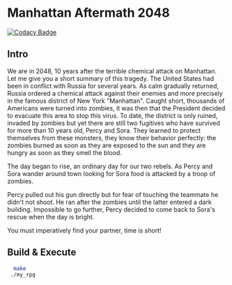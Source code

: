 # Manhattan Aftermath 2048
[![Codacy Badge](https://api.codacy.com/project/badge/Grade/5e03e198549740a9b889f212fbc99286)](https://app.codacy.com/manual/Fosowl/PROJECT-011?utm_source=github.com&utm_medium=referral&utm_content=Fosowl/PROJECT-011&utm_campaign=Badge_Grade_Dashboard)

## Intro

We are in 2048, 10 years after the terrible chemical attack on Manhattan. Let me give you a short summary of this tragedy.
The United States had been in conflict with Russia for several years. As calm gradually returned, Russia
ordered a chemical attack against their enemies and more precisely in the famous district of New York "Manhattan". Caught short,
thousands of Americans were turned into zombies, it was then that the President decided to evacuate this area to stop this
virus.
To date, the district is only ruined, invaded by zombies but yet there are still two fugitives who have survived for more than 10
years old, Percy and Sora. They learned to protect themselves from these monsters, they know their behavior perfectly: the zombies burned as soon as they are
exposed to the sun and they are hungry as soon as they smell the blood.


The day began to rise, an ordinary day for our two rebels. As Percy and Sora wander around town looking for
Sora food is attacked by a troop of zombies.

Percy pulled out his gun directly but for fear of touching the teammate he didn't
not shoot. He ran after the zombies until the latter entered a dark building. Impossible to go further, Percy decided
to come back to Sora's rescue when the day is bright.

You must imperatively find your partner, time is short!

## Build & Execute

```sh
  make
 ./my_rpg
```


